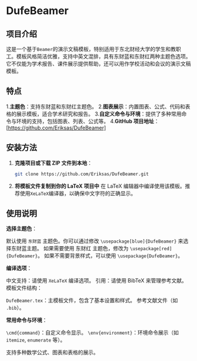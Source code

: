 # DufeBeamer
## 项目介绍
这是一个基于`Beamer`的演示文稿模板，特别适用于东北财经大学的学生和教职工。模板风格简洁优雅，支持中英文混排，具有东财蓝和东财红两种主题色选项。它不仅能为学术报告、课件展示提供帮助，还可以用作学校活动和会议的演示文稿模板。

## 特点
1.**主题色**：支持东财蓝和东财红主题色。
2.**图表展示**：内置图表、公式、代码和表格的展示模板，适合学术研究和报告。
3.**自定义命令与环境**：提供了多种常用命令与环境的支持，包括图表、列表、公式等。
4.**GitHub 项目地址**：[https://github.com/Eriksas/DufeBeamer]

## 安装方法
1. **克隆项目或下载 ZIP 文件到本地**：
   ```bash
   git clone https://github.com/Eriksas/DufeBeamer.git
2. **将模板文件复制到你的 LaTeX 项目中**
    在 LaTeX 编辑器中编译使用该模板。推荐使用`XeLaTeX`编译器，以确保中文字符的正确显示。

## 使用说明
**选择主题色**：

默认使用 `东财蓝` 主题色。你可以通过修改 `\usepackage[blue]{DufeBeamer}` 来选择东财蓝主题。
如果需要使用 东财红 主题色，修改为 `\usepackage[red]{DufeBeamer}`。
如果不需要背景样式，可以使用 `\usepackage{DufeBeamer}`。

**编译选项**：

中文支持：请使用 `XeLaTeX` 编译选项。
引用：请使用 BibTeX 来管理参考文献。
模板文件结构：

`DufeBeamer.tex`：主模板文件，包含了基本设置和样式。
参考文献文件（如 `.bib`）。

**常用命令与环境**：

`\cmd{command}`：自定义命令显示。
`\env{environment}`：环境命令展示（如 `itemize`, `enumerate` 等）。

支持多种数学公式、图表和表格的展示。
